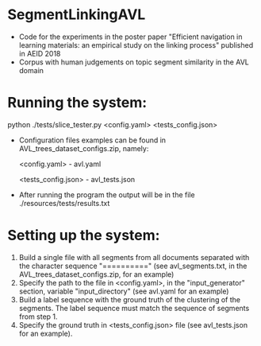 SegmentLinkingAVL
=========

- Code for the experiments in the poster paper "Efficient navigation in learning materials: an empirical study on the linking process" published in AEID 2018
- Corpus with human judgements on topic segment similarity in the AVL domain

Running the system:
=========

python ./tests/slice_tester.py <config.yaml> <tests_config.json>

- Configuration files examples can be found in AVL_trees_dataset_configs.zip, namely:

  <config.yaml> - avl.yaml

  <tests_config.json> - avl_tests.json

- After running the program the output will be in the file ./resources/tests/results.txt

Setting up the system:
=========

1) Build a single file with all segments from all documents separated with the character sequence "==========" (see avl_segments.txt, in the AVL_trees_dataset_configs.zip, for an example)
2) Specify the path to the file in <config.yaml>, in the "input_generator" section, variable "input_directory" (see avl.yaml for an example)
3) Build a label sequence with the ground truth of the clustering of the segments. The label sequence must match the sequence of segments from step 1.
4) Specify the ground truth in <tests_config.json> file (see avl_tests.json for an example).
